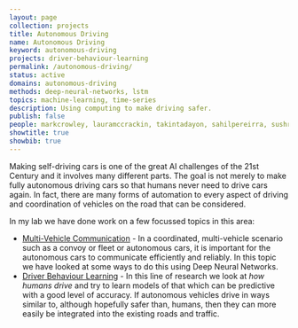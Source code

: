 ```yaml
---
layout: page
collection: projects
title: Autonomous Driving
name: Autonomous Driving
keyword: autonomous-driving
projects: driver-behaviour-learning
permalink: /autonomous-driving/
status: active
domains: autonomous-driving
methods: deep-neural-networks, lstm
topics: machine-learning, time-series
description: Using computing to make driving safer.
publish: false
people: markcrowley, lauramccrackin, takintadayon, sahilpereirra, sushrutbhalla, benyaminghojogh, sriramganapathisubramanian
showtitle: true
showbib: true
---
```




Making self-driving cars is one of the great AI challenges of the 21st Century and it involves many different parts. The goal is not merely to make fully autonomous driving cars so that humans never need to drive cars again. In fact, there are many forms of automation to every aspect of driving and coordination of vehicles on the road that can be considered. 

In my lab we have done work on a few focussed topics in this area:

- [Multi-Vehicle Communication](/vehicle-communication/) - In a coordinated, multi-vehicle scenario such as a convoy or fleet or autonomous cars, it is important for the autonomous cars to communicate efficiently and reliably. In this topic we have looked at some ways to do this using Deep Neural Networks.
- [Driver Behaviour Learning](/driver-behaviour-learning/) - In this line of research we look at *how humans drive* and try to learn models of that which can be predictive with a good level of accuracy. If autonomous vehicles drive in ways similar to, although hopefully safer than, humans, then they can more easily be integrated into the existing roads and traffic.

